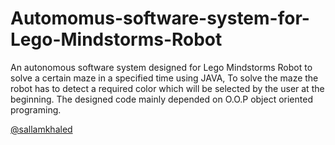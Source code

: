 # Automomus-software-system-for-Lego-Mindstorms-Robot
An autonomous  software system designed for Lego Mindstorms Robot to solve a certain maze in a specified time using JAVA, To solve the maze the robot has to detect a required color which will be selected by the user at the beginning. The designed code mainly depended on O.O.P object oriented programing.



[@sallamkhaled]( https://github.com/sallamkhaled?fbclid=IwAR1gxYeSiwcJVSaG1WBGklMRYzdNNklMlCGHIxGjGdsgc3fndWO5EIABv80 )
